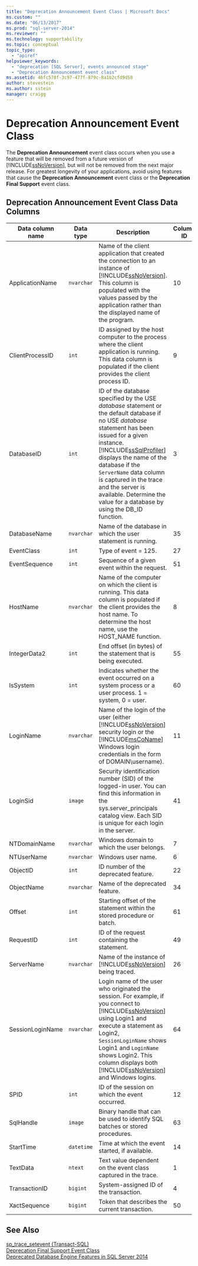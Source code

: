 ```yaml
---
title: "Deprecation Announcement Event Class | Microsoft Docs"
ms.custom: ""
ms.date: "06/13/2017"
ms.prod: "sql-server-2014"
ms.reviewer: ""
ms.technology: supportability
ms.topic: conceptual
topic_type: 
  - "apiref"
helpviewer_keywords: 
  - "deprecation [SQL Server], events announced stage"
  - "Deprecation Announcement event class"
ms.assetid: 46fc578f-3c97-477f-879c-8a1b2cfd9d58
author: stevestein
ms.author: sstein
manager: craigg
---
```

# Deprecation Announcement Event Class
  The **Deprecation Announcement** event class occurs when you use a feature that will be removed from a future version of [!INCLUDE[ssNoVersion](../../includes/ssnoversion-md.md)], but will not be removed from the next major release. For greatest longevity of your applications, avoid using features that cause the **Deprecation Announcement** event class or the **Deprecation Final Support** event class.  
  
## Deprecation Announcement Event Class Data Columns  
  
|Data column name|Data type|Description|Column ID|Filterable|  
|----------------------|---------------|-----------------|---------------|----------------|  
|ApplicationName|`nvarchar`|Name of the client application that created the connection to an instance of [!INCLUDE[ssNoVersion](../../includes/ssnoversion-md.md)]. This column is populated with the values passed by the application rather than the displayed name of the program.|10|Yes|  
|ClientProcessID|`int`|ID assigned by the host computer to the process where the client application is running. This data column is populated if the client provides the client process ID.|9|Yes|  
|DatabaseID|`int`|ID of the database specified by the USE *database* statement or the default database if no USE *database* statement has been issued for a given instance. [!INCLUDE[ssSqlProfiler](../../includes/sssqlprofiler-md.md)] displays the name of the database if the `ServerName` data column is captured in the trace and the server is available. Determine the value for a database by using the DB_ID function.|3|Yes|  
|DatabaseName|`nvarchar`|Name of the database in which the user statement is running.|35|Yes|  
|EventClass|`int`|Type of event = 125.|27|No|  
|EventSequence|`int`|Sequence of a given event within the request.|51|No|  
|HostName|`nvarchar`|Name of the computer on which the client is running. This data column is populated if the client provides the host name. To determine the host name, use the HOST_NAME function.|8|Yes|  
|IntegerData2|`int`|End offset (in bytes) of the statement that is being executed.|55|Yes|  
|IsSystem|`int`|Indicates whether the event occurred on a system process or a user process. 1 = system, 0 = user.|60|Yes|  
|LoginName|`nvarchar`|Name of the login of the user (either [!INCLUDE[ssNoVersion](../../includes/ssnoversion-md.md)] security login or the [!INCLUDE[msCoName](../../includes/msconame-md.md)] Windows login credentials in the form of DOMAIN\username).|11|Yes|  
|LoginSid|`image`|Security identification number (SID) of the logged-in user. You can find this information in the sys.server_principals catalog view. Each SID is unique for each login in the server.|41|Yes|  
|NTDomainName|`nvarchar`|Windows domain to which the user belongs.|7|Yes|  
|NTUserName|`nvarchar`|Windows user name.|6|Yes|  
|ObjectID|`int`|ID number of the deprecated feature.|22|Yes|  
|ObjectName|`nvarchar`|Name of the deprecated feature.|34|Yes|  
|Offset|`int`|Starting offset of the statement within the stored procedure or batch.|61|Yes|  
|RequestID|`int`|ID of the request containing the statement.|49|Yes|  
|ServerName|`nvarchar`|Name of the instance of [!INCLUDE[ssNoVersion](../../includes/ssnoversion-md.md)] being traced.|26|No|  
|SessionLoginName|`nvarchar`|Login name of the user who originated the session. For example, if you connect to [!INCLUDE[ssNoVersion](../../includes/ssnoversion-md.md)] using Login1 and execute a statement as Login2, `SessionLoginName`  shows Login1 and `LoginName` shows Login2. This column displays both [!INCLUDE[ssNoVersion](../../includes/ssnoversion-md.md)] and Windows logins.|64|Yes|  
|SPID|`int`|ID of the session on which the event occurred.|12|Yes|  
|SqlHandle|`image`|Binary handle that can be used to identify SQL batches or stored procedures.|63|Yes|  
|StartTime|`datetime`|Time at which the event started, if available.|14|Yes|  
|TextData|`ntext`|Text value dependent on the event class captured in the trace.|1|Yes|  
|TransactionID|`bigint`|System-assigned ID of the transaction.|4|Yes|  
|XactSequence|`bigint`|Token that describes the current transaction.|50|Yes|  
  
## See Also  
 [sp_trace_setevent &#40;Transact-SQL&#41;](/sql/relational-databases/system-stored-procedures/sp-trace-setevent-transact-sql)   
 [Deprecation Final Support Event Class](deprecation-final-support-event-class.md)   
 [Deprecated Database Engine Features in SQL Server 2014](../../database-engine/deprecated-database-engine-features-in-sql-server-2016.md)  
  
  
